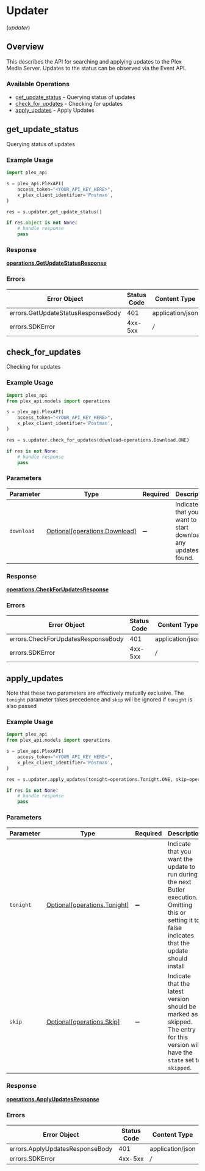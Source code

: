 # Updater
(*updater*)

## Overview

This describes the API for searching and applying updates to the Plex Media Server.
Updates to the status can be observed via the Event API.


### Available Operations

* [get_update_status](#get_update_status) - Querying status of updates
* [check_for_updates](#check_for_updates) - Checking for updates
* [apply_updates](#apply_updates) - Apply Updates

## get_update_status

Querying status of updates

### Example Usage

```python
import plex_api

s = plex_api.PlexAPI(
    access_token="<YOUR_API_KEY_HERE>",
    x_plex_client_identifier='Postman',
)

res = s.updater.get_update_status()

if res.object is not None:
    # handle response
    pass

```


### Response

**[operations.GetUpdateStatusResponse](../../models/operations/getupdatestatusresponse.md)**
### Errors

| Error Object                       | Status Code                        | Content Type                       |
| ---------------------------------- | ---------------------------------- | ---------------------------------- |
| errors.GetUpdateStatusResponseBody | 401                                | application/json                   |
| errors.SDKError                    | 4xx-5xx                            | */*                                |

## check_for_updates

Checking for updates

### Example Usage

```python
import plex_api
from plex_api.models import operations

s = plex_api.PlexAPI(
    access_token="<YOUR_API_KEY_HERE>",
    x_plex_client_identifier='Postman',
)

res = s.updater.check_for_updates(download=operations.Download.ONE)

if res is not None:
    # handle response
    pass

```

### Parameters

| Parameter                                                            | Type                                                                 | Required                                                             | Description                                                          | Example                                                              |
| -------------------------------------------------------------------- | -------------------------------------------------------------------- | -------------------------------------------------------------------- | -------------------------------------------------------------------- | -------------------------------------------------------------------- |
| `download`                                                           | [Optional[operations.Download]](../../models/operations/download.md) | :heavy_minus_sign:                                                   | Indicate that you want to start download any updates found.          | 1                                                                    |


### Response

**[operations.CheckForUpdatesResponse](../../models/operations/checkforupdatesresponse.md)**
### Errors

| Error Object                       | Status Code                        | Content Type                       |
| ---------------------------------- | ---------------------------------- | ---------------------------------- |
| errors.CheckForUpdatesResponseBody | 401                                | application/json                   |
| errors.SDKError                    | 4xx-5xx                            | */*                                |

## apply_updates

Note that these two parameters are effectively mutually exclusive. The `tonight` parameter takes precedence and `skip` will be ignored if `tonight` is also passed


### Example Usage

```python
import plex_api
from plex_api.models import operations

s = plex_api.PlexAPI(
    access_token="<YOUR_API_KEY_HERE>",
    x_plex_client_identifier='Postman',
)

res = s.updater.apply_updates(tonight=operations.Tonight.ONE, skip=operations.Skip.ONE)

if res is not None:
    # handle response
    pass

```

### Parameters

| Parameter                                                                                                                                                | Type                                                                                                                                                     | Required                                                                                                                                                 | Description                                                                                                                                              | Example                                                                                                                                                  |
| -------------------------------------------------------------------------------------------------------------------------------------------------------- | -------------------------------------------------------------------------------------------------------------------------------------------------------- | -------------------------------------------------------------------------------------------------------------------------------------------------------- | -------------------------------------------------------------------------------------------------------------------------------------------------------- | -------------------------------------------------------------------------------------------------------------------------------------------------------- |
| `tonight`                                                                                                                                                | [Optional[operations.Tonight]](../../models/operations/tonight.md)                                                                                       | :heavy_minus_sign:                                                                                                                                       | Indicate that you want the update to run during the next Butler execution. Omitting this or setting it to false indicates that the update should install | 1                                                                                                                                                        |
| `skip`                                                                                                                                                   | [Optional[operations.Skip]](../../models/operations/skip.md)                                                                                             | :heavy_minus_sign:                                                                                                                                       | Indicate that the latest version should be marked as skipped. The <Release> entry for this version will have the `state` set to `skipped`.               | 1                                                                                                                                                        |


### Response

**[operations.ApplyUpdatesResponse](../../models/operations/applyupdatesresponse.md)**
### Errors

| Error Object                    | Status Code                     | Content Type                    |
| ------------------------------- | ------------------------------- | ------------------------------- |
| errors.ApplyUpdatesResponseBody | 401                             | application/json                |
| errors.SDKError                 | 4xx-5xx                         | */*                             |
